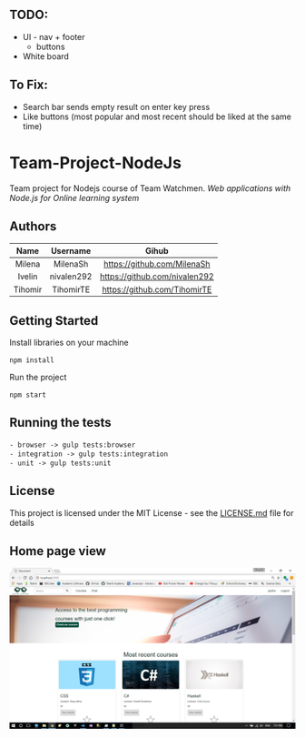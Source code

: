 ## TODO:

- UI - nav + footer
  - buttons
 - White board

## To Fix:

- Search bar sends empty result on enter key press
- Like buttons (most popular and most recent should be liked at the same time)

# Team-Project-NodeJs
Team project for Nodejs course of Team Watchmen.
_Web applications with Node.js for Online learning system_

## Authors

|     Name      |   Username    |        Gihub                  |
| :------------:|:-------------:|:-----------------------------:|
| Milena        | MilenaSh      | https://github.com/MilenaSh   |
| Ivelin        | nivalen292    | https://github.com/nivalen292 |
| Tihomir       | TihomirTE     | https://github.com/TihomirTE  |

## Getting Started

Install libraries on your machine
```
npm install
```

Run the project
```
npm start
```
## Running the tests

```
- browser -> gulp tests:browser
- integration -> gulp tests:integration
- unit -> gulp tests:unit
```
## License

This project is licensed under the MIT License - see the [LICENSE.md](LICENSE.md) file for details

## Home page view

![HOME PAGE](https://raw.githubusercontent.com/MilenaSh/Team-Project-NodeJs/master/public/images/homePage.jpg)





